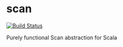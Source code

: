 # scan

[![Build Status](https://travis-ci.org/movio/scan.svg)](https://travis-ci.org/movio/scan)

Purely functional Scan abstraction for Scala
